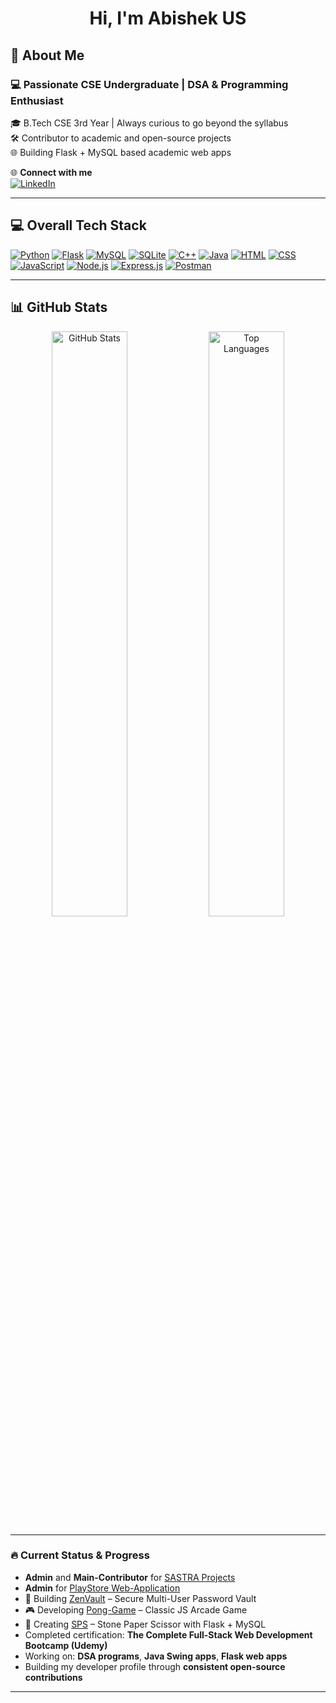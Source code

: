 <h1 align="center">Hi, I'm Abishek US</h1>

## 💫 About Me

<h3>💻 Passionate CSE Undergraduate | DSA & Programming Enthusiast</h3>

🎓  B.Tech CSE 3rd Year | Always curious to go beyond the syllabus  
🛠️  Contributor to academic and open-source projects  
🌐  Building Flask + MySQL based academic web apps  

🌐 **Connect with me**  
[![LinkedIn](https://img.shields.io/badge/-LinkedIn-0077B5?style=flat-square&logo=linkedin&logoColor=white)](https://www.linkedin.com/in/abishek-u-s-488b0b291?utm_source=share&utm_campaign=share_via&utm_content=profile&utm_medium=android_app)  

---

## 💻 **Overall Tech Stack**  

[![Python](https://img.shields.io/badge/Python-3776AB?style=for-the-badge&logo=python&logoColor=white)](https://www.python.org/) 
[![Flask](https://img.shields.io/badge/Flask-000000?style=for-the-badge&logo=flask&logoColor=white)](https://flask.palletsprojects.com/) 
[![MySQL](https://img.shields.io/badge/MySQL-00758F?style=for-the-badge&logo=mysql&logoColor=white)](https://www.mysql.com/) 
[![SQLite](https://img.shields.io/badge/SQLite-07405E?style=for-the-badge&logo=sqlite&logoColor=white)](https://www.sqlite.org/) 
[![C++](https://img.shields.io/badge/C%2B%2B-00599C?style=for-the-badge&logo=c%2B%2B&logoColor=white)](https://isocpp.org/) 
[![Java](https://img.shields.io/badge/Java-ED8B00?style=for-the-badge&logo=java&logoColor=white)](https://www.java.com/) 
[![HTML](https://img.shields.io/badge/HTML5-E34F26?style=for-the-badge&logo=html5&logoColor=white)](https://developer.mozilla.org/en-US/docs/Web/HTML) 
[![CSS](https://img.shields.io/badge/CSS3-1572B6?style=for-the-badge&logo=css3&logoColor=white)](https://developer.mozilla.org/en-US/docs/Web/CSS) 
[![JavaScript](https://img.shields.io/badge/JavaScript-F7DF1E?style=for-the-badge&logo=javascript&logoColor=black)](https://developer.mozilla.org/en-US/docs/Web/JavaScript) 
[![Node.js](https://img.shields.io/badge/Node.js-339933?style=for-the-badge&logo=nodedotjs&logoColor=white)](https://nodejs.org/) 
[![Express.js](https://img.shields.io/badge/Express.js-000000?style=for-the-badge&logo=express&logoColor=white)](https://expressjs.com/) 
[![Postman](https://img.shields.io/badge/Postman-FF6C37?style=for-the-badge&logo=postman&logoColor=white)](https://www.postman.com/)


---

## 📊 GitHub Stats 

<p align="center">
  <img src="https://github-readme-stats.vercel.app/api?username=Abishekus01&show_icons=true&theme=vision-friendly-dark&hide_border=false&border_radius=15&title_color=FFD700&icon_color=FFD700&text_color=FFD700&bg_color=000000" alt="GitHub Stats" width="49%"/>
  <img src="https://github-readme-stats.vercel.app/api/top-langs/?username=Abishekus01&layout=donut&theme=vision-friendly-dark&hide_border=false&border_radius=15&title_color=FFD700&text_color=FFD700&bg_color=000000" alt="Top Languages" width="49%"/>
</p>

---

### 🔥 **Current Status & Progress**  

- **Admin** and **Main-Contributor** for [SASTRA Projects](https://github.com/SASTRA-Projects)  
- **Admin** for [PlayStore Web-Application](https://github.com/Abishekus01/PlayStore.git)  
- 🚀 Building [ZenVault](https://github.com/Abishekus01/ZenVault) – Secure Multi-User Password Vault  
- 🎮 Developing [Pong-Game](https://github.com/Abishekus01/Pong-Game) – Classic JS Arcade Game  
- 🏫 Creating [SPS](https://github.com/Abishekus01/sps) – Stone Paper Scissor with Flask + MySQL  
- Completed certification: **The Complete Full-Stack Web Development Bootcamp (Udemy)**  
- Working on: **DSA programs**, **Java Swing apps**, **Flask web apps**  
- Building my developer profile through **consistent open-source contributions**  

_____
